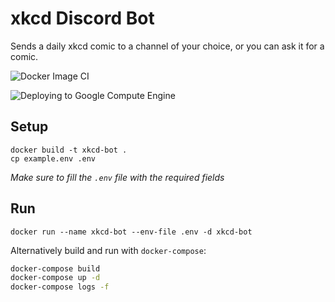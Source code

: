 # xkcd Discord Bot

Sends a daily xkcd comic to a channel of your choice, or you can ask it for a comic.

![Docker Image CI](https://github.com/MLH-Fellowship/xkcd-bot/workflows/Docker%20Image%20CI/badge.svg)

![Deploying to Google Compute Engine](https://github.com/MLH-Fellowship/xkcd-bot/workflows/Deploying%20to%20Google%20Compute%20Engine/badge.svg)

## Setup
```
docker build -t xkcd-bot .
cp example.env .env
```

_Make sure to fill the `.env` file with the required fields_

## Run

```
docker run --name xkcd-bot --env-file .env -d xkcd-bot
```

Alternatively build and run with `docker-compose`:

```bash
docker-compose build
docker-compose up -d
docker-compose logs -f
```
